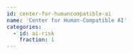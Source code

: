 ```yaml
---
id: center-for-humancompatible-ai
name: 'Center for Human-Compatible AI'
categories:
  - id: ai-risk
    fraction: 1
---
```

